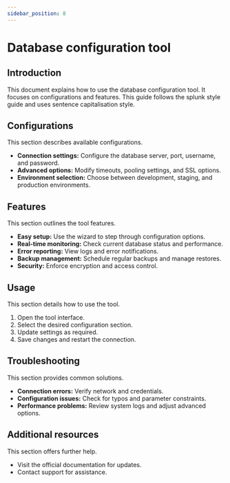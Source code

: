 ```yaml
---
sidebar_position: 8
---
```

# Database configuration tool


## Introduction

This document explains how to use the database configuration tool. It focuses on configurations and features. This guide follows the splunk style guide and uses sentence capitalisation style.

## Configurations

This section describes available configurations.

- **Connection settings:** Configure the database server, port, username, and password.
- **Advanced options:** Modify timeouts, pooling settings, and SSL options.
- **Environment selection:** Choose between development, staging, and production environments.

## Features

This section outlines the tool features.

- **Easy setup:** Use the wizard to step through configuration options.
- **Real-time monitoring:** Check current database status and performance.
- **Error reporting:** View logs and error notifications.
- **Backup management:** Schedule regular backups and manage restores.
- **Security:** Enforce encryption and access control.

## Usage

This section details how to use the tool.

1. Open the tool interface.
2. Select the desired configuration section.
3. Update settings as required.
4. Save changes and restart the connection.

## Troubleshooting

This section provides common solutions.

- **Connection errors:** Verify network and credentials.
- **Configuration issues:** Check for typos and parameter constraints.
- **Performance problems:** Review system logs and adjust advanced options.

## Additional resources

This section offers further help.

- Visit the official documentation for updates.
- Contact support for assistance.
